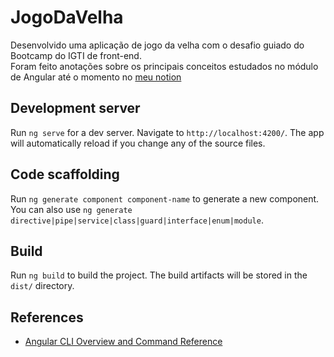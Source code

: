 # JogoDaVelha

Desenvolvido uma aplicação de jogo da velha com o desafio guiado do Bootcamp do IGTI de front-end. <br>
Foram feito anotações sobre os principais conceitos estudados no módulo de Angular até o momento no [meu notion](https://woolen-muskmelon-bff.notion.site/Angular-e1c2a2b4bb754775ae31fccd4ddf7a97)

## Development server

Run `ng serve` for a dev server. Navigate to `http://localhost:4200/`. The app will automatically reload if you change any of the source files.

## Code scaffolding

Run `ng generate component component-name` to generate a new component. You can also use `ng generate directive|pipe|service|class|guard|interface|enum|module`.

## Build

Run `ng build` to build the project. The build artifacts will be stored in the `dist/` directory.

## References

- [Angular CLI Overview and Command Reference](https://angular.io/cli)
